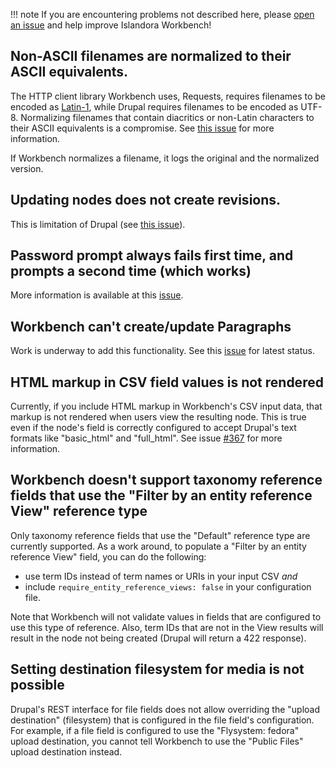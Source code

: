 
!!! note
    If you are encountering problems not described here, please [open an issue](https://github.com/mjordan/islandora_workbench/issues) and help improve Islandora Workbench!

## Non-ASCII filenames are normalized to their ASCII equivalents.

The HTTP client library Workbench uses, Requests, requires filenames to be encoded as [Latin-1](https://github.com/psf/requests/issues/4218), while Drupal requires filenames to be encoded as UTF-8. Normalizing filenames that contain diacritics or non-Latin characters to their ASCII equivalents is a compromise. See [this issue](https://github.com/mjordan/islandora_workbench/issues/192) for more information.

If Workbench normalizes a filename, it logs the original and the normalized version.

## Updating nodes does not create revisions.

This is limitation of Drupal (see [this issue](https://github.com/Islandora/documentation/issues/1485)).

## Password prompt always fails first time, and prompts a second time (which works)

More information is available at this [issue](https://github.com/mjordan/islandora_workbench/issues/450).

## Workbench can't create/update Paragraphs

Work is underway to add this functionality. See this [issue](https://github.com/mjordan/islandora_workbench/issues/292) for latest status.


## HTML markup in CSV field values is not rendered

Currently, if you include HTML markup in Workbench's CSV input data, that markup is not rendered when users view the resulting node. This is true even if the node's field is correctly configured to accept Drupal's text formats like "basic_html" and "full_html". See issue [#367](https://github.com/mjordan/islandora_workbench/issues/367) for more information.

## Workbench doesn't support taxonomy reference fields that use the "Filter by an entity reference View" reference type

Only taxonomy reference fields that use the "Default" reference type are currently supported. As a work around, to populate a "Filter by an entity reference View" field, you can do the following:

* use term IDs instead of term names or URIs in your input CSV *and*
* include `require_entity_reference_views: false` in your configuration file.

Note that Workbench will not validate values in fields that are configured to use this type of reference. Also, term IDs that are not in the View results will result in the node not being created (Drupal will return a 422 response).

## Setting destination filesystem for media is not possible

Drupal's REST interface for file fields does not allow overriding the "upload destination" (filesystem) that is configured in the file field's configuration. For example, if a file field is configured to use the "Flysystem: fedora" upload destination, you cannot tell Workbench to use the "Public Files" upload destination instead.
